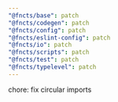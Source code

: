 ```yaml
---
"@fncts/base": patch
"@fncts/codegen": patch
"@fncts/config": patch
"@fncts/eslint-config": patch
"@fncts/io": patch
"@fncts/scripts": patch
"@fncts/test": patch
"@fncts/typelevel": patch
---
```


chore: fix circular imports
